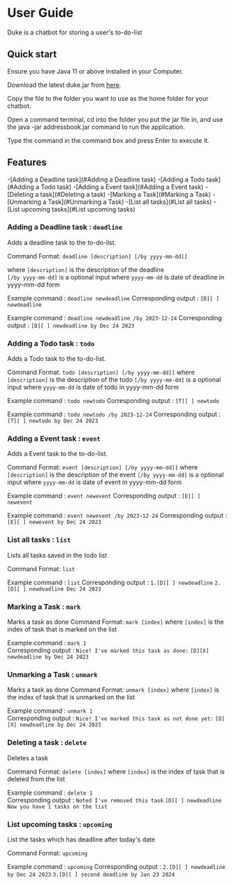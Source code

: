 # User Guide

Duke is a chatbot for storing a user's to-do-list


## Quick start
Ensure you have Java 11 or above installed in your Computer.

Download the latest duke.jar from [here](https://github.com/jerrrren/ip/releases/download/A-Release/duke.jar).

Copy the file to the folder you want to use as the home folder for your chatbot.

Open a command terminal, cd into the folder you put the jar file in, and use the java -jar addressbook.jar command to run the application.

Type the command in the command box and press Enter to execute it.

## Features 
-[Adding a Deadline task](#Adding a Deadline task)
-[Adding a Todo task](#Adding a Todo task)
-[Adding a Event task](#Adding a Event task)
-[Deleting a task](#Deleting a task)
-[Marking a Task](#Marking a Task)
-[Unmarking a Task](#Unmarking a Task)
-[List all tasks](#List all tasks)
-[List upcoming tasks](#List upcoming tasks)

### Adding a Deadline task : `deadline`
Adds a deadline task to the to-do-list.

Command Format: `deadline [description] [/by yyyy-mm-dd]]`

where `[description]` is the description of the deadline  
`[/by yyyy-mm-dd]` is a optional input where `yyyy-mm-dd` is date of deadline in yyyy-mm-dd form


Example command :
`deadline newdeadline`
Corresponding output :
`[D][ ] newdeadline`


Example command :
`deadline newdeadline /by 2023-12-24`
Corresponding output :
`[D][ ] newdeadline by Dec 24 2023`



### Adding a Todo task : `todo`
Adds a Todo task to the to-do-list.

Command Format: `todo [description] [/by yyyy-mm-dd]]`
where `[description]` is the description of the todo 
`[/by yyyy-mm-dd]` is a optional input where `yyyy-mm-dd` is date of todo in yyyy-mm-dd form


Example command :
`todo newtodo`
Corresponding output :
`[T][ ] newtodo`



Example command :
`todo newtodo /by 2023-12-24`
Corresponding output :
`[T][ ] newtodo by Dec 24 2023`




### Adding a Event task : `event`
Adds a Event task to the to-do-list.

Command Format: `event [description] [/by yyyy-mm-dd]]`
where `[description]` is the description of the event 
`[/by yyyy-mm-dd]` is a optional input where `yyyy-mm-dd` is date of event in yyyy-mm-dd form


Example command :
`event newevent`
Corresponding output :
`[E][ ] newevent`


Example command :
`event newevent /by 2023-12-24`
Corresponding output :
`[E][ ] newevent by Dec 24 2023`

### List all tasks : `list`
Lists all tasks saved in the todo list

Command Format: `list`

Example command :
`list`
Corresponding output :
`1.[D][ ] newdeadline`
`2.[D][ ] newdeadline Dec 24 2023`


### Marking a Task : `mark`
Marks a task as done
Command Format: `mark [index]`
where `[index]` is the index of task that is marked on the list


Example command :
`mark 1`  
Corresponding output :
`Nice! I've marked this task as done:`
`[D][X] newdeadline by Dec 24 2023`

### Unmarking a Task : `unmark`
Marks a task as done
Command Format: `unmark [index]`
where `[index]` is the index of task that is unmarked on the list


Example command :
`unmark 1`  
Corresponding output :
`Nice! I've marked this task as not done yet:`
`[D][X] newdeadline by Dec 24 2023`


### Deleting a task : `delete`
Deletes a task

Command Format: `delete [index]`
where `[index]` is the index of task that is deleted from the list


Example command :
`delete 1`  
Corresponding output :
`Noted I've removed this task`
`[D][ ] newdeadline`
`Now you have 1 tasks on the list` 


### List upcoming tasks : `upcoming`
List the tasks which has deadline after today's date

Command Format: `upcoming`


Example command :
`upcoming`
Corresponding output :
`2.[D][ ] newdeadline by Dec 24 2023`
`3.[D][ ] second deadline by Jan 23 2024`



